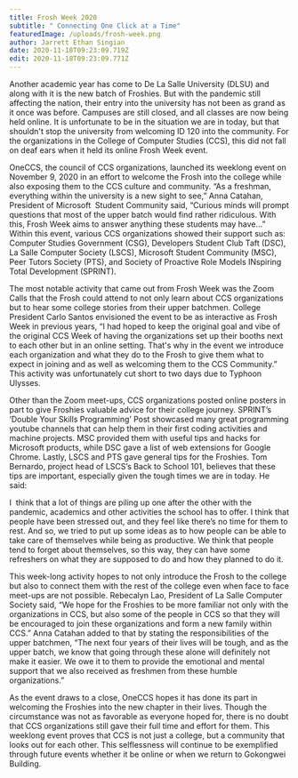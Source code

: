 ```yaml
---
title: Frosh Week 2020
subtitle: " Connecting One Click at a Time"
featuredImage: /uploads/frosh-week.png
author: Jarrett Ethan Singian
date: 2020-11-18T09:23:09.719Z
edit: 2020-11-18T09:23:09.771Z
---
```

<!--StartFragment-->

Another academic year has come to De La Salle University (DLSU) and along with it is the new batch of Froshies. But with the pandemic still affecting the nation, their entry into the university has not been as grand as it once was before. Campuses are still closed, and all classes are now being held online. It is unfortunate to be in the situation we are in today, but that shouldn't stop the university from welcoming ID 120 into the community. For the organizations in the College of Computer Studies (CCS), this did not fall on deaf ears when it held its online Frosh Week event. 

OneCCS, the council of CCS organizations, launched its weeklong event on November 9, 2020 in an effort to welcome the Frosh into the college while also exposing them to the CCS culture and community. “As a freshman, everything within the university is a new sight to see,” Anna Catahan, President of Microsoft  Student Community said, “Curious minds will prompt questions that most of the upper batch would find rather ridiculous. With this, Frosh Week aims to answer anything these students may have...” Within this event, various CCS organizations showed their support such as: Computer Studies Government (CSG), Developers Student Club Taft (DSC), La Salle Computer Society (LSCS), Microsoft Student Community (MSC), Peer Tutors Society (PTS), and Society of Proactive Role Models INspiring Total Development (SPRINT).

The most notable activity that came out from Frosh Week was the Zoom Calls that the Frosh could attend to not only learn about CCS organizations but to hear some college stories from their upper batchmen. College President Carlo Santos envisioned the event to be as interactive as Frosh Week in previous years, “I had hoped to keep the original goal and vibe of the original CCS Week of having the organizations set up their booths next to each other but in an online setting. That's why in the event we introduce each organization and what they do to the Frosh to give them what to expect in joining and as well as welcoming them to the CCS Community.” This activity was unfortunately cut short to two days due to Typhoon Ulysses. 

Other than the Zoom meet-ups, CCS organizations posted online posters in part to give Froshies valuable advice for their college journey. SPRINT’s ‘Double Your Skills Programming’ Post showcased many great programming youtube channels that can help them in their first coding activities and machine projects. MSC provided them with useful tips and hacks for Microsoft products, while DSC gave a list of web extensions for Google Chrome. Lastly, LSCS and PTS gave general tips for the Froshies. Tom Bernardo, project head of LSCS’s Back to School 101, believes that these tips are important, especially given the tough times we are in today. He said: 

 I  think that a lot of things are piling up one after the other with the pandemic, academics and other activities the school has to offer. I think that people have been stressed out, and they feel like there’s no time for them to rest. And so, we tried to put up some ideas as to how people can be able to take care of themselves while being as productive. We think that people tend to forget about themselves, so this way, they can have some refreshers on what they are supposed to do and how they planned to do it.

 This week-long activity hopes to not only introduce the Frosh to the college but also to connect them with the rest of the college even when face to face meet-ups are not possible. Rebecalyn Lao, President of La Salle Computer Society said, “We hope for the Froshies to be more familiar not only with the organizations in CCS, but also some of the people in CCS so that they will be encouraged to join these organizations and form a new family within CCS.” Anna Catahan added to that by stating the responsibilities of the upper batchmen, “The next four years of their lives will be tough, and as the upper batch, we know that going through these alone will definitely not make it easier. We owe it to them to provide the emotional and mental support that we also received as freshmen from these humble organizations.”

As the event draws to a close, OneCCS hopes it has done its part in welcoming the Froshies into the new chapter in their lives. Though the circumstance was not as favorable as everyone hoped for, there is no doubt that CCS organizations still gave their full time and effort for them. This weeklong event proves that CCS is not just a college, but a community that looks out for each other. This selflessness will continue to be exemplified through future events whether it be online or when we return to Gokongwei Building.

<!--EndFragment-->